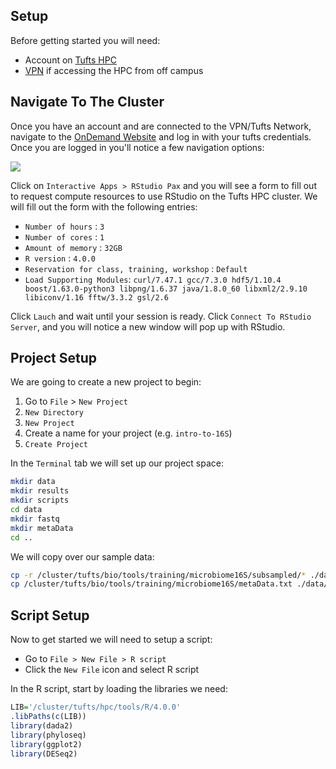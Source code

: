## Setup

Before getting started you will need:

- Account on [Tufts HPC](https://access.tufts.edu/research-cluster-account)
- [VPN](https://access.tufts.edu/vpn) if accessing the HPC from off campus

## Navigate To The Cluster

Once you have an account and are connected to the VPN/Tufts Network, navigate to the [OnDemand Website](https://ondemand.pax.tufts.edu/) and log in with your tufts credentials. Once you are logged in you'll notice a few navigation options:

![](images/ondemandLayout.png)

Click on `Interactive Apps > RStudio Pax` and you will see a form to fill out to request compute resources to use RStudio on the Tufts HPC cluster. We will fill out the form with the following entries:

- `Number of hours` : `3`
- `Number of cores` : `1`
- `Amount of memory` : `32GB`
- `R version` : `4.0.0`
- `Reservation for class, training, workshop` : `Default`
- `Load Supporting Modules`: `curl/7.47.1 gcc/7.3.0 hdf5/1.10.4 boost/1.63.0-python3 libpng/1.6.37 java/1.8.0_60 libxml2/2.9.10 libiconv/1.16 fftw/3.3.2 gsl/2.6`

Click `Lauch` and wait until your session is ready. Click `Connect To RStudio Server`, and you will notice a new window will pop up with RStudio. 

## Project Setup

We are going to create a new project to begin:

1. Go to `File` > `New Project`
2. `New Directory`
3. `New Project`
4. Create a name for your project (e.g. `intro-to-16S`)
5. `Create Project`

In the `Terminal` tab we will set up our project space:

```bash
mkdir data
mkdir results
mkdir scripts
cd data
mkdir fastq
mkdir metaData
cd ..
```

We will copy over our sample data:

```bash
cp -r /cluster/tufts/bio/tools/training/microbiome16S/subsampled/* ./data/fastq/
cp /cluster/tufts/bio/tools/training/microbiome16S/metaData.txt ./data/metaData/
```
## Script Setup

Now to get started we will need to setup a script:

- Go to `File > New File > R script`
- Click the `New File` icon and select R script

In the R script, start by loading the libraries we need:

```R
LIB='/cluster/tufts/hpc/tools/R/4.0.0'
.libPaths(c(LIB))
library(dada2)
library(phyloseq)
library(ggplot2)
library(DESeq2)
```


